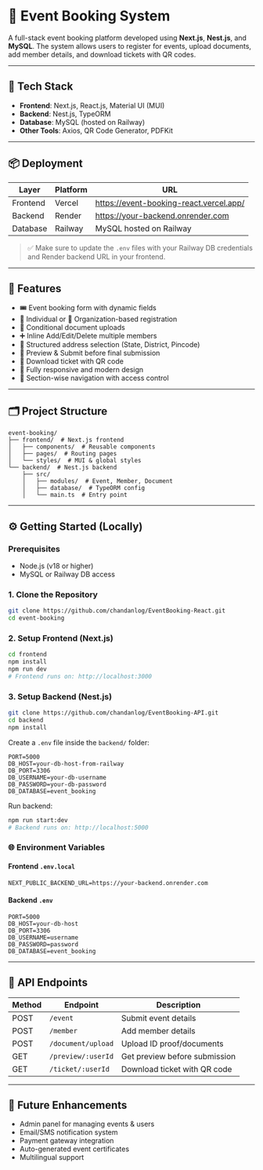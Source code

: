 
# 🎫 Event Booking System

A full-stack event booking platform developed using **Next.js**, **Nest.js**, and **MySQL**. The system allows users to register for events, upload documents, add member details, and download tickets with QR codes.

---

## 🚀 Tech Stack

- **Frontend**: Next.js, React.js, Material UI (MUI)
- **Backend**: Nest.js, TypeORM
- **Database**: MySQL (hosted on Railway)
- **Other Tools**: Axios, QR Code Generator, PDFKit

---

## 📦 Deployment

| Layer      | Platform  | URL                                     |
|------------|-----------|-----------------------------------------|
| Frontend   | Vercel    | https://event-booking-react.vercel.app/ |
| Backend    | Render    | https://your-backend.onrender.com       |
| Database   | Railway   | MySQL hosted on Railway                 |

> ✅ Make sure to update the `.env` files with your Railway DB credentials and Render backend URL in your frontend.

---

## 📌 Features

- 🎟️ Event booking form with dynamic fields
- 🧍 Individual or 🏢 Organization-based registration
- 📁 Conditional document uploads
- ➕ Inline Add/Edit/Delete multiple members
- 📍 Structured address selection (State, District, Pincode)
- 👀 Preview & Submit before final submission
- 🧾 Download ticket with QR code
- 📱 Fully responsive and modern design
- 🔐 Section-wise navigation with access control

---

## 🗂️ Project Structure

```
event-booking/
├── frontend/  # Next.js frontend
│   ├── components/  # Reusable components
│   ├── pages/  # Routing pages
│   └── styles/  # MUI & global styles
└── backend/  # Nest.js backend
    ├── src/
    │   ├── modules/  # Event, Member, Document
    │   ├── database/  # TypeORM config
    │   └── main.ts  # Entry point
```
---

## ⚙️ Getting Started (Locally)

### Prerequisites

- Node.js (v18 or higher)
- MySQL or Railway DB access

### 1. Clone the Repository

```bash
git clone https://github.com/chandanlog/EventBooking-React.git
cd event-booking
```

### 2. Setup Frontend (Next.js)

```bash
cd frontend
npm install
npm run dev
# Frontend runs on: http://localhost:3000
```

### 3. Setup Backend (Nest.js)

```bash
git clone https://github.com/chandanlog/EventBooking-API.git
cd backend
npm install
```

Create a `.env` file inside the `backend/` folder:

```env
PORT=5000
DB_HOST=your-db-host-from-railway
DB_PORT=3306
DB_USERNAME=your-db-username
DB_PASSWORD=your-db-password
DB_DATABASE=event_booking
```

Run backend:

```bash
npm run start:dev
# Backend runs on: http://localhost:5000
```

### 🌐 Environment Variables

#### Frontend `.env.local`

```env
NEXT_PUBLIC_BACKEND_URL=https://your-backend.onrender.com
```

#### Backend `.env`

```env
PORT=5000
DB_HOST=your-db-host
DB_PORT=3306
DB_USERNAME=username
DB_PASSWORD=password
DB_DATABASE=event_booking
```

---

## 🔌 API Endpoints

| Method | Endpoint                  | Description                           |
|--------|---------------------------|---------------------------------------|
| POST   | `/event`                  | Submit event details                  |
| POST   | `/member`                 | Add member details                    |
| POST   | `/document/upload`        | Upload ID proof/documents             |
| GET    | `/preview/:userId`        | Get preview before submission         |
| GET    | `/ticket/:userId`         | Download ticket with QR code          |

---

## 🧠 Future Enhancements

- Admin panel for managing events & users
- Email/SMS notification system
- Payment gateway integration
- Auto-generated event certificates
- Multilingual support
